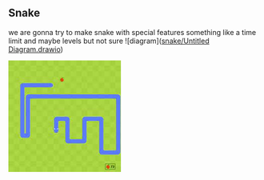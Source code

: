 ## Snake
we are gonna try to make snake with special features something like a time limit and maybe levels but not sure
![diagram]([snake/Untitled Diagram.drawio](https://github.com/banananabusiness/project/blob/89714a4ad2c5b8aed0ee5f1ee4a247ebaa4bb656/snake/Untitled%20Diagram.drawio))

![snake](https://github.com/banananabusiness/project/blob/main/Images/Snake.png)
